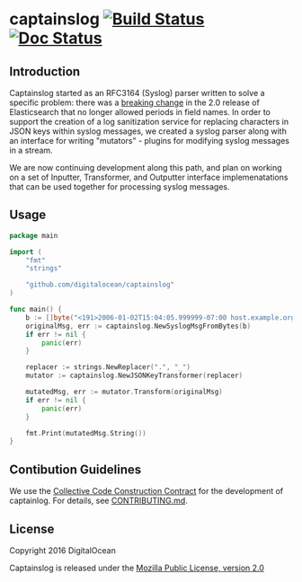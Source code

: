 # captainslog [![Build Status](https://travis-ci.org/digitalocean/captainslog.svg?branch=master)](https://travis-ci.org/digitalocean/captainslog) [![Doc Status](https://godoc.org/github.com/digitalocean/captainslog?status.png)](https://godoc.org/github.com/digitalocean/captainslog)

## Introduction
Captainslog started as an RFC3164 (Syslog) parser written to solve a specific problem: there was a [breaking change](https://www.elastic.co/guide/en/elasticsearch/reference/current/breaking_20_mapping_changes.html#_field_names_may_not_contain_dots) in the 2.0 release of Elasticsearch that no longer allowed periods in field names. In order to support the creation of a log sanitization service for replacing characters in JSON keys within syslog messages, we created a syslog parser along with an interface for writing "mutators" - plugins for modifying syslog messages in a stream.

We are now continuing development along this path, and plan on working on a set of Inputter, Transformer, and Outputter interface implemenatations that can be used together for processing syslog messages.

## Usage
```go
package main

import (
	"fmt"
	"strings"

	"github.com/digitalocean/captainslog"
)

func main() {
	b := []byte("<191>2006-01-02T15:04:05.999999-07:00 host.example.org test: @cee:{\"my.message\": \"hello world\"}\n")
	originalMsg, err := captainslog.NewSyslogMsgFromBytes(b)
	if err != nil {
		panic(err)
	}

	replacer := strings.NewReplacer(".", "_")
	mutator := captainslog.NewJSONKeyTransformer(replacer)

	mutatedMsg, err := mutator.Transform(originalMsg)
	if err != nil {
		panic(err)
	}

	fmt.Print(mutatedMsg.String())
}
```

## Contibution Guidelines
We use the [Collective Code Construction Contract](http://rfc.zeromq.org/spec:22) for the development of captainlog. For details, see [CONTRIBUTING.md](https://github.com/digitalocean/captainslog/blob/master/CONTRIBUTING.md).

## License
Copyright 2016 DigitalOcean

Captainslog is released under the [Mozilla Public License, version 2.0](https://github.com/digitalocean/captainslog/blob/master/LICENSE)
